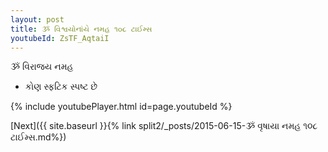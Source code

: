 ```yaml
---
layout: post
title: ૐ વિશ્વયોનાંયે નમહ ૧૦૮ ટાઈમ્સ
youtubeId: ZsTF_AqtaiI
---
```

 
 
 ૐ વિરાજય નમહ  
 
 -  કોણ સ્ફટિક સ્પષ્ટ છે 
 
  
 
  
 
 
 
 
 
 


{% include youtubePlayer.html id=page.youtubeId %}
 
[Next]({{ site.baseurl }}{% link  split2/_posts/2015-06-15-ૐ વૃષાયા નમહ ૧૦૮ ટાઈમ્સ.md%})
 
